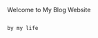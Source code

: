 Welcome to My Blog Website




                                                                                                                                by my life      
